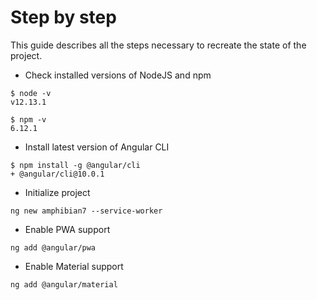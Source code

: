 # Step by step

This guide describes all the steps necessary to recreate the state of the project.

* Check installed versions of NodeJS and npm

```
$ node -v
v12.13.1
```
```
$ npm -v
6.12.1
```

* Install latest version of Angular CLI

```
$ npm install -g @angular/cli
+ @angular/cli@10.0.1
```

* Initialize project

```
ng new amphibian7 --service-worker
```

* Enable PWA support

```
ng add @angular/pwa
```

* Enable Material support

```
ng add @angular/material
```
